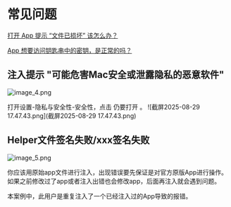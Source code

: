 # 常见问题

[打开 App 提示 “文件已损坏” 该怎么办？](file-is-damaged.md)

[App 想要访问钥匙串中的密钥，是正常的吗？](request-keychain-access.md)

## 注入提示 "可能危害Mac安全或泄露隐私的恶意软件"
![image_4.png](image_4.png)

打开设置-隐私与安全性-安全性，点击 仍要打开 。
![截屏2025-08-29 17.47.43.png](截屏2025-08-29 17.47.43.png)

## Helper文件签名失败/xxx签名失败
![image_5.png](image_5.png)

你应该用原始app文件进行注入，出现错误要先保证是对官方原版App进行操作。如果之前修改过了app或者注入出错也会修改app，后面再注入就会遇到问题。

本案例中，此用户是重复注入了一个已经注入过的App导致的报错。